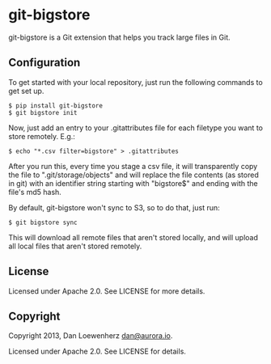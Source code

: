 git-bigstore
============

git-bigstore is a Git extension that helps you track large files in Git.

Configuration
-------------

To get started with your local repository, just run the following commands to get set up.

    $ pip install git-bigstore
    $ git bigstore init

Now, just add an entry to your .gitattributes file for each filetype you want to store remotely. E.g.:

    $ echo "*.csv filter=bigstore" > .gitattributes

After you run this, every time you stage a csv file, it will transparently copy the file to ".git/storage/objects" and will replace the file contents (as stored in git) with an identifier string starting with "bigstore$" and ending with the file's md5 hash.

By default, git-bigstore won't sync to S3, so to do that, just run:

    $ git bigstore sync

This will download all remote files that aren't stored locally, and will upload all local files that aren't stored remotely.

License
-------

Licensed under Apache 2.0. See LICENSE for more details.

Copyright
---------

Copyright 2013, Dan Loewenherz <dan@aurora.io>.

Licensed under Apache 2.0. See LICENSE for details.

